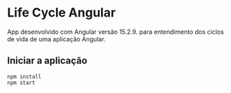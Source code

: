 # Life Cycle Angular

App desenvolvido com Angular versão 15.2.9. para entendimento dos ciclos de vida de uma aplicação Angular.

## Iniciar a aplicação

```
npm install
npm start
```
